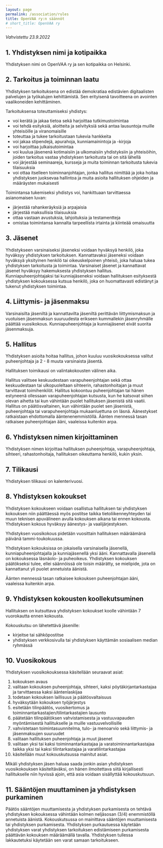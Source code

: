 ```yaml
---
layout: page
permalink: /association/rules
title: OpenVAA ry:n säännöt
# short_title: OpenVAA ry
---
```


*Vahvistettu 23.9.2022*

## 1. Yhdistyksen nimi ja kotipaikka

Yhdistyksen nimi on OpenVAA ry ja sen kotipaikka on Helsinki.

## 2. Tarkoitus ja toiminnan laatu

Yhdistyksen tarkoituksena on edistää demokratiaa edistävien digitaalisten palvelujen ja työkalujen kehittämistä. Sen erityisenä tavoitteena on avointen vaalikoneiden kehittäminen.

Tarkoituksensa toteuttamiseksi yhdistys:
- voi kerätä ja jakaa tietoa sekä harjoittaa tutkimustoimintaa
- voi tehdä esityksiä, aloitteita ja selvityksiä sekä antaa lausuntoja muille yhteisöille ja viranomaisille
- toteuttaa ja tukee tarkoitustaan tukevia hankkeita
- voi jakaa stipendejä, apurahoja, kunniamainintoja ja -kirjoja
- voi harjoittaa julkaisutoimintaa
- voi kuulua jäsenenä kotimaisiin ja ulkomaisiin yhdistyksiin ja yhteisöihin, joiden tarkoitus vastaa yhdistyksen tarkoitusta tai on sitä lähellä
- voi järjestää seminaareja, kursseja ja muita toiminnan tarkoitusta tukevia tilaisuuksia
- voi ottaa itselleen toiminnanjohtajan, jonka hallitus nimittää ja joka hoitaa yhdistyksen juoksevaa hallintoa ja muita asioita hallituksen ohjeiden ja määräysten mukaisesti

Toimintansa tukemiseksi yhdistys voi, hankittuaan tarvittaessa asianomaisen luvan:
- järjestää rahankeräyksiä ja arpajaisia
- järjestää maksullisia tilaisuuksia
- ottaa vastaan avustuksia, lahjoituksia ja testamentteja
- omistaa toimintansa kannalta tarpeellista irtainta ja kiinteää omaisuutta

## 3. Jäsenet

Yhdistykseen varsinaiseksi jäseneksi voidaan hyväksyä henkilö, joka hyväksyy yhdistyksen tarkoituksen. Kannattavaksi jäseneksi voidaan hyväksyä yksityinen henkilö tai oikeuskelpoinen yhteisö, joka haluaa tukea yhdistyksen tarkoitusta ja toimintaa. Varsinaiset jäsenet ja kannattavat jäsenet hyväksyy hakemuksesta yhdistyksen hallitus. Kunniapuheenjohtajaksi tai kunniajäseneksi voidaan hallituksen esityksestä yhdistyksen kokouksessa kutsua henkilö, joka on huomattavasti edistänyt ja tukenut yhdistyksen toimintaa.

## 4. Liittymis- ja jäsenmaksu

Varsinaisilta jäseniltä ja kannattavilta jäseniltä perittävän liittymismaksun ja vuotuisen jäsenmaksun suuruudesta erikseen kummallekin jäsenryhmälle päättää vuosikokous. Kunniapuheenjohtaja ja kunniajäsenet eivät suorita jäsenmaksuja.

## 5. Hallitus

Yhdistyksen asioita hoitaa hallitus, johon kuuluu vuosikokouksessa valitut puheenjohtaja ja 2 - 8 muuta varsinaista jäsentä.

Hallituksen toimikausi on valintakokousten välinen aika.

Hallitus valitsee keskuudestaan varapuheenjohtajan sekä ottaa keskuudestaan tai ulkopuoleltaan sihteerin, rahastonhoitajan ja muut tarvittavat toimihenkilöt. Hallitus kokoontuu puheenjohtajan tai hänen estyneenä ollessaan varapuheenjohtajan kutsusta, kun he katsovat siihen olevan aihetta tai kun vähintään puolet hallituksen jäsenistä sitä vaatii. Hallitus on päätösvaltainen, kun vähintään puolet sen jäsenistä, puheenjohtaja tai varapuheenjohtaja mukaanluettuna on läsnä. Äänestykset ratkaistaan ehdottomalla ääntenenemmistöllä. Äänten mennessä tasan ratkaisee puheenjohtajan ääni, vaaleissa kuitenkin arpa.

## 6. Yhdistyksen nimen kirjoittaminen

Yhdistyksen nimen kirjoittaa hallituksen puheenjohtaja, varapuheenjohtaja, sihteeri, rahastonhoitaja, hallituksen oikeuttama henkilö, kukin yksin.

## 7. Tilikausi

Yhdistyksen tilikausi on kalenterivuosi.

## 8. Yhdistyksen kokoukset

Yhdistyksen kokoukseen voidaan osallistua hallituksen tai yhdistyksen kokouksen niin päättäessä myös postitse taikka tietoliikenneyhteyden tai muun teknisen apuvälineen avulla kokouksen aikana tai ennen kokousta. Yhdistyksen kokous hyväksyy äänestys- ja vaalijärjestyksen.

Yhdistyksen vuosikokous pidetään vuosittain hallituksen määräämänä päivänä tammi-toukokuussa.

Yhdistyksen kokouksissa on jokaisella varsinaisella jäsenellä, kunniapuheenjohtajalla ja kunniajäsenellä yksi ääni. Kannattavalla jäsenellä on kokouksessa läsnäolo- ja puheoikeus. Yhdistyksen kokouksen päätökseksi tulee, ellei säännöissä ole toisin määrätty, se mielipide, jota on kannattanut yli puolet annetuista äänistä.

Äänten mennessä tasan ratkaisee kokouksen puheenjohtajan ääni, vaaleissa kuitenkin arpa.

## 9. Yhdistyksen kokousten koollekutsuminen

Hallituksen on kutsuttava yhdistyksen kokoukset koolle vähintään 7 vuorokautta ennen kokousta.

Kokouskutsu on lähetettävä jäsenille:
- kirjeitse tai sähköpostitse
- yhdistyksen verkkosivulla tai yhdistyksen käyttämän sosiaalisen median ryhmässä

## 10. Vuosikokous

Yhdistyksen vuosikokouksessa käsitellään seuraavat asiat:
1. kokouksen avaus
2. valitaan kokouksen puheenjohtaja, sihteeri, kaksi pöytäkirjantarkastajaa ja tarvittaessa kaksi ääntenlaskijaa
3. todetaan kokouksen laillisuus ja päätösvaltaisuus
4. hyväksytään kokouksen työjärjestys
5. esitetään tilinpäätös, vuosikertomus ja toiminnantarkastajien/tilintarkastajien lausunto
6. päätetään tilinpäätöksen vahvistamisesta ja vastuuvapauden myöntämisestä hallitukselle ja muille vastuuvelvollisille
7. vahvistetaan toimintasuunnitelma, tulo- ja menoarvio sekä liittymis- ja jäsenmaksujen suuruudet
8. valitaan hallituksen puheenjohtaja ja muut jäsenet
9. valitaan yksi tai kaksi toiminnantarkastajaa ja varatoiminnantarkastajaa taikka yksi tai kaksi tilintarkastajaa ja varatilintarkastajaa
10. käsitellään muut kokouskutsussa mainitut asiat.

Mikäli yhdistyksen jäsen haluaa saada jonkin asian yhdistyksen vuosikokouksen käsiteltäväksi, on hänen ilmoitettava siitä kirjallisesti hallitukselle niin hyvissä ajoin, että asia voidaan sisällyttää kokouskutsuun.

## 11. Sääntöjen muuttaminen ja yhdistyksen purkaminen

Päätös sääntöjen muuttamisesta ja yhdistyksen purkamisesta on tehtävä yhdistyksen kokouksessa vähintään kolmen neljäsosan (3/4) enemmistöllä annetuista äänistä. Kokouskutsussa on mainittava sääntöjen muuttamisesta tai yhdistyksen purkamisesta. Yhdistyksen purkautuessa käytetään yhdistyksen varat yhdistyksen tarkoituksen edistämiseen purkamisesta päättävän kokouksen määräämällä tavalla. Yhdistyksen tullessa lakkautetuksi käytetään sen varat samaan tarkoitukseen.